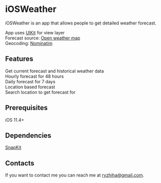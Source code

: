 # iOSWeather

iOSWeather is an app that allows people to get detailed weather forecast.



App uses  [UIKit](https://developer.apple.com/documentation/uikit) for view layer\
Forecast source: [Open weather map](https://openweathermap.org/api)\
Geocoding: [Nominatim](https://nominatim.org/release-docs/latest/)


## Features
Get current forecast and historical weather data\
Hourly forecast for 48 hours\
Daily forecast for 7 days\
Location based forecast\
Search location to get forecast for
## Prerequisites
iOS 11.4+


## Dependencies
[SnapKit](https://github.com/SnapKit/SnapKit)
## Contacts
If you want to contact me you can reach me at <ryzhiha@gmail.com>.









